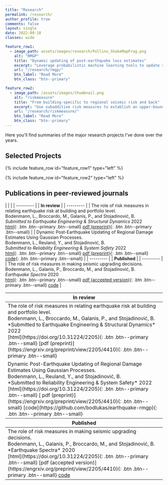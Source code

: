 ```yaml
---
title: "Research"
permalink: /research/
author_profile: true
comments: false
layout: single
date: 2022-09-18
classes: wide

feature_row1:
  - image_path: assets/images/research/Pollino_ShakeMapFrag.png
    alt: "RMGP"
    title: "Dynamic updating of post-earthquake loss estimates"
    excerpt: "Leverage probabilistic machine learning tools to update risk models with early damage reports"
    url: "/research/rmgp/"
    btn_label: "Read More"
    btn_class: "btn--primary"

feature_row2:
  - image_path: /assets/images/thumbnail.png
    alt: "riskmeasure"
    title: "From building-specific to regional seismic risk and back"
    excerpt: "Use subadditive risk measures to establish an upper-bound relation between building-specific and regional seismic risk"
    url: "/research/riskmeasure/"
    btn_label: "Read More"
    btn_class: "btn--primary"
---
```


Here you'll find summaries of the major research projects I've done over the years.

## Selected Projects

{% include feature_row id="feature_row1" type="left" %}

{% include feature_row id="feature_row2" type="left" %}

## Publications in peer-reviewed journals

| <!-- -->    | <!-- -->    |
| --------- |
| **In review** |
| --------- |
| The role of risk measures in relating earthquake risk at building and portfolio level. <br /> Bodenmann, L., Broccardo, M., Galanis, P., and Stojadinović, B. <br /> *Submitted to Earthquake Engineering & Structural Dynamics* 2022 <br /> [html](https://doi.org/10.31224/2205){: .btn .btn--primary .btn--small} [pdf (preprint)](https://engrxiv.org/preprint/view/2205/4410){: .btn .btn--primary .btn--small} |
| Dynamic Post-Earthquake Updating of Regional Damage Estimates Using Gaussian Processes. <br /> Bodenmann, L., Reuland, Y., and Stojadinović, B. <br /> *Submitted to Reliability Engineering & System Safety* 2022 <br /> [html](https://doi.org/10.31224/2205){: .btn .btn--primary .btn--small} [<i class="fab fa-fw fa-file-pdf-o"></i> pdf (preprint)](https://engrxiv.org/preprint/view/2205/4410){: .btn .btn--small} [<i class="fab fa-fw fa-code"></i>code](https://github.com/bodlukas/earthquake-rmgp){: .btn .btn--primary .btn--small} |
| --------- |
| **Published** |
| --------- |
| The role of risk measures in making seismic upgrading decisions. <br /> Bodenmann, L., Galanis, P., Broccardo, M., and Stojadinović, B. <br /> *Earthquake Spectra* 2020 <br /> [html](https://doi.org/10.31224/2205){: .btn .btn--primary .btn--small} [pdf (accepted version)](https://engrxiv.org/preprint/view/2205/4410){: .btn .btn--primary .btn--small} <a class="btn btn-outline-dark btn-sm" href="https://doi.org/10.31224/2205"> <i class="fa fa-code"></i> code</a> | 

<table>
    <thead>
        <tr>
            <th>In review</th>
        </tr>
    </thead>
    <tbody>
        <tr>
            <td>The role of risk measures in relating earthquake risk at building and portfolio level. <br /> Bodenmann, L., Broccardo, M., Galanis, P., and Stojadinović, B. <br /> *Submitted to Earthquake Engineering & Structural Dynamics* 2022 <br /> [html](https://doi.org/10.31224/2205){: .btn .btn--primary .btn--small} [pdf (preprint)](https://engrxiv.org/preprint/view/2205/4410){: .btn .btn--primary .btn--small}</td>
        </tr>
        <tr>
          <td>Dynamic Post-Earthquake Updating of Regional Damage Estimates Using Gaussian Processes. <br /> Bodenmann, L., Reuland, Y., and Stojadinović, B. <br /> *Submitted to Reliability Engineering & System Safety* 2022 <br /> [html](https://doi.org/10.31224/2205){: .btn .btn--primary .btn--small} [<i class="fab fa-fw fa-file-pdf-o"></i> pdf (preprint)](https://engrxiv.org/preprint/view/2205/4410){: .btn .btn--small} [<i class="fab fa-fw fa-code"></i>code](https://github.com/bodlukas/earthquake-rmgp){: .btn .btn--primary .btn--small}</td>
        </tr>
    </tbody>
    <thead>
        <tr>
            <th>Published</th>
        </tr>
    </thead>
    <tbody>
        <tr>
            <td>The role of risk measures in making seismic upgrading decisions. <br /> Bodenmann, L., Galanis, P., Broccardo, M., and Stojadinović, B. <br /> *Earthquake Spectra* 2020 <br /> [html](https://doi.org/10.31224/2205){: .btn .btn--primary .btn--small} [pdf (accepted version)](https://engrxiv.org/preprint/view/2205/4410){: .btn .btn--primary .btn--small} <a class="btn btn-outline-primary btn-sm" href="https://doi.org/10.31224/2205"> <i class="fa fa-code"></i> code</a></td>
        </tr>
    </tbody>
</table>
